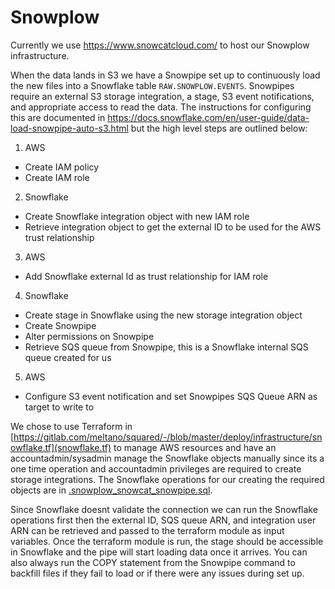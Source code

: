 # Snowplow

Currently we use https://www.snowcatcloud.com/ to host our Snowplow infrastructure.

When the data lands in S3 we have a Snowpipe set up to continuously load the new files into a Snowflake table `RAW.SNOWPLOW.EVENTS`.
Snowpipes require an external S3 storage integration, a stage, S3 event notifications, and appropriate access to read the data.
The instructions for configuring this are documented in https://docs.snowflake.com/en/user-guide/data-load-snowpipe-auto-s3.html but the high level steps are outlined below:

1. AWS
  - Create IAM policy
  - Create IAM role

2. Snowflake
  - Create Snowflake integration object with new IAM role
  - Retrieve integration object to get the external ID to be used for the AWS trust relationship

3. AWS
  - Add Snowflake external Id as trust relationship for IAM role

4. Snowflake
  - Create stage in Snowflake using the new storage integration object
  - Create Snowpipe
  - Alter permissions on Snowpipe
  - Retrieve SQS queue from Snowpipe, this is a Snowflake internal SQS queue created for us

5. AWS
  - Configure S3 event notification and set Snowpipes SQS Queue ARN as target to write to


We chose to use Terraform in [https://gitlab.com/meltano/squared/-/blob/master/deploy/infrastructure/snowflake.tf](snowflake.tf) to manage AWS resources and have an accountadmin/sysadmin manage the Snowflake objects manually since its a one time operation and accountadmin privileges are required to create storage integrations.
The Snowflake operations for our creating the required objects are in [.snowplow_snowcat_snowpipe.sql](snowplow_snowcat_snowpipe.sql).

Since Snowflake doesnt validate the connection we can run the Snowflake operations first then the external ID, SQS queue ARN, and integration user ARN can be retrieved and passed to the terraform module as input variables.
Once the terraform module is run, the stage should be accessible in Snowflake and the pipe will start loading data once it arrives.
You can also always run the COPY statement from the Snowpipe command to backfill files if they fail to load or if there were any issues during set up.
